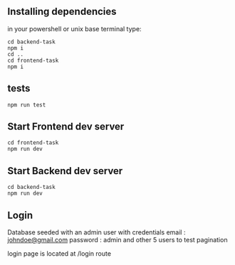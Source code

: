 ## Installing dependencies
in your powershell or unix base terminal type:
```console
cd backend-task
npm i
cd ..
cd frontend-task
npm i
```
## tests
```console
npm run test
```
## Start Frontend dev server
```console
cd frontend-task
npm run dev
```
## Start Backend dev server
```console
cd backend-task
npm run dev
```
## Login
Database seeded with an admin user with credentials email : johndoe@gmail.com password : admin
and other 5 users to test pagination

login page is located at /login route 
